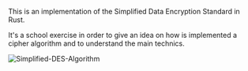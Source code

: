 This is an implementation of the Simplified Data Encryption Standard in Rust.

It's a school exercise in order to give an idea on how is implemented a cipher algorithm and to understand the main technics.

![Simplified-DES-Algorithm](https://www.researchgate.net/profile/Mohammad_Alshraideh/publication/282667751/figure/fig1/AS:282614406631442@1444391933325/Simplified-DES-Algorithm.png)